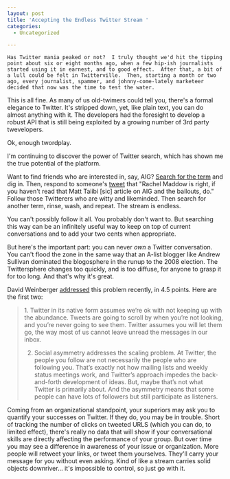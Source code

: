 ```yaml
---
layout: post
title: 'Accepting the Endless Twitter Stream '
categories:
  - Uncategorized

---
```



    Has Twitter mania peaked or not?  I truly thought we'd hit the tipping point about six or eight months ago, when a few hip-ish journalists started using it in earnest, and to good effect.  After that, a bit of a lull could be felt in Twitterville.  Then, starting a month or two ago, every journalist, spammer, and johnny-come-lately marketeer decided that now was the time to test the water. 

This is all fine.  As many of us old-twimers could tell you, there's a formal elegance to Twitter.  It's stripped down, yet, like plain text, you can do almost anything with it. The developers had the foresight to develop a robust API that is still being exploited by a growing number of 3rd party twevelopers.  

Ok, enough twordplay. 

I'm continuing to discover the power of Twitter search, which has shown me the true potential of the platform. 

Want to find friends who are interested in, say, AIG?  <a href="http://search.twitter.com/search?q=AIG">Search for the term</a> and dig in. Then, respond to someone's <a href="http://twitter.com/allisonrockey/statuses/1385869663">tweet</a> that "Rachel Maddow is right, if you haven't read that Matt Taiibi [sic] article on AIG and the bailouts, do."  Follow those Twitterers who are witty and likeminded.  Then search for another term, rinse, wash, and repeat.  The stream is endless.   

You can't possibly follow it all.  You probably don't want to.  But searching this way can be an infinitely useful way to keep on top of current conversations and to add your two cents when appropriate. 

But here's the important part: you can never <em>own</em> a Twitter conversation.  You can't flood the zone in the same way that an A-list blogger like Andrew Sullivan dominated the blogosphere in the runup to the 2008 election.  The Twittersphere changes too quickly, and is too diffuse, for anyone to grasp it for too long.  And that's why it's great.  

David Weinberger <a href="http://www.hyperorg.com/blogger/2009/03/22/45-things-twitter-teaches-us/">addressed</a> this problem recently, in 4.5 points.  Here are the first two: 

<blockquote class="posterous_medium_quote">1. Twitter in its native form assumes we’re ok with not keeping up with the abundance. Tweets are going to scroll by when you’re not looking, and you’re never going to see them. Twitter assumes you will let them go, the way most of us cannot leave unread the messages in our inbox.

2. Social asymmetry addresses the scaling problem. At Twitter, the people you follow are not necessarily the people who are following you. That’s exactly not how mailing lists and weekly status meetings work, and Twitter’s approach impedes the back-and-forth development of ideas. But, maybe that’s not what Twitter is primarily about. And the asymmetry means that some people can have lots of followers but still participate as listeners.</blockquote>

Coming from an organizational standpoint, your superiors may ask you to quantify your successes on Twitter. If they do, you may be in trouble.  Short of tracking the number of clicks on tweeted URLS (which you can do, to limited effect), there's really no data that will show if your conversational skills are directly affecting the performance of your group.  But over time you may see a difference in awareness of your issue or organization.  More people will retweet your links, or tweet them yourselves.  They'll carry your message for you without even asking.  Kind of like a stream carries solid objects downriver... it's impossible to control, so just go with it.
  
